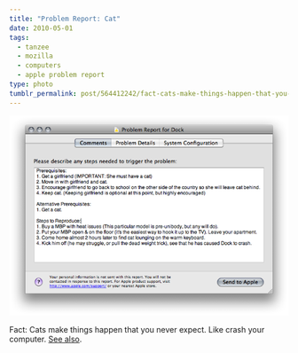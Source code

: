 ```yaml
---
title: "Problem Report: Cat"
date: 2010-05-01
tags:
  - tanzee
  - mozilla
  - computers
  - apple problem report
type: photo
tumblr_permalink: post/564412242/fact-cats-make-things-happen-that-you-never
---
```


![](./problem-report-cat.png)

Fact: Cats make things happen that you never expect. Like crash your computer. [See also](http://twitter.com/zpao/status/10605017612).
